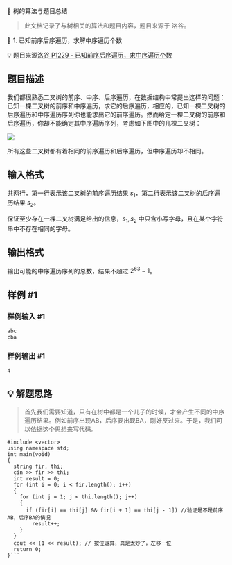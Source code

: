 🌳 树的算法与题目总结
>此文档记录了与树相关的算法和题目内容，题目来源于 洛谷。

📌 1. 已知前序后序遍历，求解中序遍历个数

💡 题目来源[洛谷 P1229 - 已知前序后序遍历，求中序遍历个数](https://www.luogu.com.cn/problem/P1229)

## 题目描述

我们都很熟悉二叉树的前序、中序、后序遍历，在数据结构中常提出这样的问题：已知一棵二叉树的前序和中序遍历，求它的后序遍历，相应的，已知一棵二叉树的后序遍历和中序遍历序列你也能求出它的前序遍历。然而给定一棵二叉树的前序和后序遍历，你却不能确定其中序遍历序列，考虑如下图中的几棵二叉树：

![](https://cdn.luogu.com.cn/upload/image_hosting/w75s9yip.png)

所有这些二叉树都有着相同的前序遍历和后序遍历，但中序遍历却不相同。

## 输入格式

共两行，第一行表示该二叉树的前序遍历结果 $s_1$，第二行表示该二叉树的后序遍历结果 $s_2$。


保证至少存在一棵二叉树满足给出的信息，$s _ 1, s _ 2$ 中只含小写字母，且在某个字符串中不存在相同的字母。

## 输出格式

输出可能的中序遍历序列的总数，结果不超过 $2^{63}-1$。

## 样例 #1

### 样例输入 #1

```
abc                           
cba
```

### 样例输出 #1

```
4
```

## 💡 解题思路
>首先我们需要知道，只有在树中都是一个儿子的时候，才会产生不同的中序遍历结果。例如前序出现AB，后序要出现BA，刚好反过来。于是，我们可以依据这个思想来写代码。

```#include <iostream>
#include <vector>
using namespace std;
int main(void)
{
  string fir, thi;
  cin >> fir >> thi;
  int result = 0;
  for (int i = 0; i < fir.length(); i++)
  {
    for (int j = 1; j < thi.length(); j++)
    {
      if (fir[i] == thi[j] && fir[i + 1] == thi[j - 1]) //验证是不是前序AB，后序BA的情况
        result++;
    }
  }
  cout << (1 << result); // 按位运算，真是太妙了，左移一位
  return 0;
}```